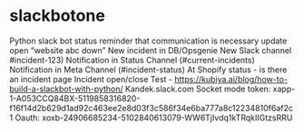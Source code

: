 # slackbotone

Python slack bot
status 
reminder that communication is necessary
update
open “website abc down”
New incident in DB/Opsgenie
New Slack channel #incident-123)
Notification in Status Channel (#current-incidents)
Notification in Meta Channel (#incident-status)
At Shopify
status - is there an incident
page 
Incident open/close
Test - https://kubiya.ai/blog/how-to-build-a-slackbot-with-python/
Kandek.slack.com
Socket mode token: xapp-1-A053CCQ84BX-5119858316820-f16f14d2b629d1ad92c463ee2e8d03f3c586f34e6ba777a8c12234810f6af2c1
Oauth: xoxb-24906685234-5102840613079-WW6TjIvdq1kTRqkIIGtzsRRU
